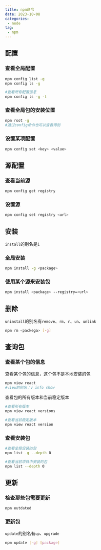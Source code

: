 ```yaml
---
title: npm命令
date: 2023-10-08
categories:
 - node
tag:
 - npm
---
```


## 配置

### 查看全局配置

```bash
npm config list -g
npm config ls -g

#查看所有配置信息
npm config ls -g -l
```

### 查看全局包的安装位置

```bash
npm root -g
#通过config命令也可以查看得到
```

### 设置某项配置

```bash
npm config set <key> <value>
```



## 源配置

### 查看当前源

```bash
npm config get registry
```

### 设置源

```bash
npm config set registry <url>
```

## 安装

`install`的别名是`i`

### 全局安装

```bash
npm install -g <package>
```

### 使用某个源来安装包

```bash
npm install <package> --registry=<url>
```

## 删除

`uninstall`的别名有`remove`、`rm`、`r`、`un`、`unlink`

```bash
npm rm <packega> [-g]
```



## 查询包

### 查看某个包的信息

查看某个包的信息，这个包不是本地安装的包

```bash
npm view react
#view的别名：v info show 
```

查看包的所有版本和当前稳定版本

```bash
#查看所有版本
npm view react versions

#查看当前稳定版本
npm view react version
```

### 查看安装包

```bash
#查看全局安装的包
npm list -g --depth 0

#查看当前项目中安装的包
npm list --depth 0
```

## 更新

### 检查那些包需要更新

```bash
npm outdated
```

### 更新包

`update`的别名有`up`、`upgrade`

```bash
npm update [-g] [package]
```

